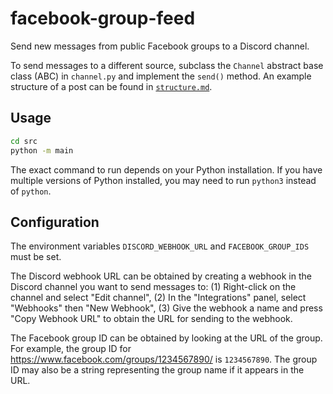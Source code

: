# facebook-group-feed

Send new messages from public Facebook groups to a Discord channel.

To send messages to a different source, subclass the `Channel` abstract base class (ABC) in `channel.py` and implement the `send()` method. An example structure of a post can be found in [`structure.md`](structure.md).

## Usage

```bash
cd src
python -m main
```

The exact command to run depends on your Python installation. If you have multiple versions of Python installed, you may need to run `python3` instead of `python`.

## Configuration

The environment variables `DISCORD_WEBHOOK_URL` and `FACEBOOK_GROUP_IDS` must be set.

The Discord webhook URL can be obtained by creating a webhook in the Discord channel you want to send messages to: (1) Right-click on the channel and select "Edit channel", (2) In the "Integrations" panel, select "Webhooks" then "New Webhook", (3) Give the webhook a name and press "Copy Webhook URL" to obtain the URL for sending to the webhook.

The Facebook group ID can be obtained by looking at the URL of the group. For example, the group ID for https://www.facebook.com/groups/1234567890/ is `1234567890`. The group ID may also be a string representing the group name if it appears in the URL.
